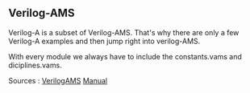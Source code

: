 
Verilog-AMS
-----------

Verilog-A is a subset of Verilog-AMS. That's why there are only a few Verilog-A examples and then jump right into verilog-AMS.

With every module we always have to include the constants.vams and diciplines.vams.



Sources :
[VerilogAMS](https://verilogams.com/index.html)
[Manual](https://help.simetrix.co.uk/8.0/simetrix/mergedProjects/verilog_a_reference/topics/veriloga_writingverilog_acode_aresistor.htm)
